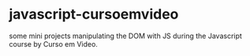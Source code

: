 # javascript-cursoemvideo
some mini projects manipulating the DOM with JS during the Javascript course by Curso em Video.
